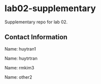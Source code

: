 # lab02-supplementary
Supplementary repo for lab 02.

## Contact Information

Name: huytran1

Name: huytrtran

Name: rmkim3

Name: other2

